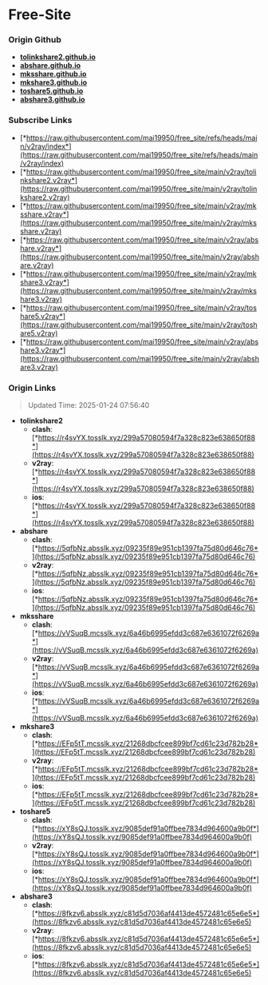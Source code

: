 # Free-Site

### Origin Github

- [**tolinkshare2.github.io**](https://github.com/tolinkshare2/tolinkshare2.github.io)
- [**abshare.github.io**](https://github.com/abshare/abshare.github.io)
- [**mksshare.github.io**](https://github.com/mksshare/mksshare.github.io)
- [**mkshare3.github.io**](https://github.com/mkshare3/mkshare3.github.io)
- [**toshare5.github.io**](https://github.com/toshare5/toshare5.github.io)
- [**abshare3.github.io**](https://github.com/abshare3/abshare3.github.io)

### Subscribe Links

- [*https://raw.githubusercontent.com/mai19950/free_site/refs/heads/main/v2ray/index*](https://raw.githubusercontent.com/mai19950/free_site/refs/heads/main/v2ray/index)
- [*https://raw.githubusercontent.com/mai19950/free_site/main/v2ray/tolinkshare2.v2ray*](https://raw.githubusercontent.com/mai19950/free_site/main/v2ray/tolinkshare2.v2ray)
- [*https://raw.githubusercontent.com/mai19950/free_site/main/v2ray/mksshare.v2ray*](https://raw.githubusercontent.com/mai19950/free_site/main/v2ray/mksshare.v2ray)
- [*https://raw.githubusercontent.com/mai19950/free_site/main/v2ray/abshare.v2ray*](https://raw.githubusercontent.com/mai19950/free_site/main/v2ray/abshare.v2ray)
- [*https://raw.githubusercontent.com/mai19950/free_site/main/v2ray/mkshare3.v2ray*](https://raw.githubusercontent.com/mai19950/free_site/main/v2ray/mkshare3.v2ray)
- [*https://raw.githubusercontent.com/mai19950/free_site/main/v2ray/toshare5.v2ray*](https://raw.githubusercontent.com/mai19950/free_site/main/v2ray/toshare5.v2ray)
- [*https://raw.githubusercontent.com/mai19950/free_site/main/v2ray/abshare3.v2ray*](https://raw.githubusercontent.com/mai19950/free_site/main/v2ray/abshare3.v2ray)

### Origin Links

> Updated Time: 2025-01-24 07:56:40

- **tolinkshare2**
  - **clash**: [*https://r4svYX.tosslk.xyz/299a57080594f7a328c823e638650f88*](https://r4svYX.tosslk.xyz/299a57080594f7a328c823e638650f88)
  - **v2ray**: [*https://r4svYX.tosslk.xyz/299a57080594f7a328c823e638650f88*](https://r4svYX.tosslk.xyz/299a57080594f7a328c823e638650f88)
  - **ios**: [*https://r4svYX.tosslk.xyz/299a57080594f7a328c823e638650f88*](https://r4svYX.tosslk.xyz/299a57080594f7a328c823e638650f88)
- **abshare**
  - **clash**: [*https://5qfbNz.absslk.xyz/09235f89e951cb1397fa75d80d646c76*](https://5qfbNz.absslk.xyz/09235f89e951cb1397fa75d80d646c76)
  - **v2ray**: [*https://5qfbNz.absslk.xyz/09235f89e951cb1397fa75d80d646c76*](https://5qfbNz.absslk.xyz/09235f89e951cb1397fa75d80d646c76)
  - **ios**: [*https://5qfbNz.absslk.xyz/09235f89e951cb1397fa75d80d646c76*](https://5qfbNz.absslk.xyz/09235f89e951cb1397fa75d80d646c76)
- **mksshare**
  - **clash**: [*https://vVSuqB.mcsslk.xyz/6a46b6995efdd3c687e6361072f6269a*](https://vVSuqB.mcsslk.xyz/6a46b6995efdd3c687e6361072f6269a)
  - **v2ray**: [*https://vVSuqB.mcsslk.xyz/6a46b6995efdd3c687e6361072f6269a*](https://vVSuqB.mcsslk.xyz/6a46b6995efdd3c687e6361072f6269a)
  - **ios**: [*https://vVSuqB.mcsslk.xyz/6a46b6995efdd3c687e6361072f6269a*](https://vVSuqB.mcsslk.xyz/6a46b6995efdd3c687e6361072f6269a)
- **mkshare3**
  - **clash**: [*https://EFp5tT.mcsslk.xyz/21268dbcfcee899bf7cd61c23d782b28*](https://EFp5tT.mcsslk.xyz/21268dbcfcee899bf7cd61c23d782b28)
  - **v2ray**: [*https://EFp5tT.mcsslk.xyz/21268dbcfcee899bf7cd61c23d782b28*](https://EFp5tT.mcsslk.xyz/21268dbcfcee899bf7cd61c23d782b28)
  - **ios**: [*https://EFp5tT.mcsslk.xyz/21268dbcfcee899bf7cd61c23d782b28*](https://EFp5tT.mcsslk.xyz/21268dbcfcee899bf7cd61c23d782b28)
- **toshare5**
  - **clash**: [*https://xY8sQJ.tosslk.xyz/9085def91a0ffbee7834d964600a9b0f*](https://xY8sQJ.tosslk.xyz/9085def91a0ffbee7834d964600a9b0f)
  - **v2ray**: [*https://xY8sQJ.tosslk.xyz/9085def91a0ffbee7834d964600a9b0f*](https://xY8sQJ.tosslk.xyz/9085def91a0ffbee7834d964600a9b0f)
  - **ios**: [*https://xY8sQJ.tosslk.xyz/9085def91a0ffbee7834d964600a9b0f*](https://xY8sQJ.tosslk.xyz/9085def91a0ffbee7834d964600a9b0f)
- **abshare3**
  - **clash**: [*https://8fkzv6.absslk.xyz/c81d5d7036af4413de4572481c65e6e5*](https://8fkzv6.absslk.xyz/c81d5d7036af4413de4572481c65e6e5)
  - **v2ray**: [*https://8fkzv6.absslk.xyz/c81d5d7036af4413de4572481c65e6e5*](https://8fkzv6.absslk.xyz/c81d5d7036af4413de4572481c65e6e5)
  - **ios**: [*https://8fkzv6.absslk.xyz/c81d5d7036af4413de4572481c65e6e5*](https://8fkzv6.absslk.xyz/c81d5d7036af4413de4572481c65e6e5)
